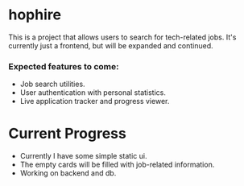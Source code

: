 # hophire

This is a project that allows users to search for tech-related jobs. It's currently just a frontend, but will be expanded and continued.

### Expected features to come:
* Job search utilities.
* User authentication with personal statistics.
* Live application tracker and progress viewer.

# Current Progress

* Currently I have some simple static ui.
* The empty cards will be filled with job-related information.
* Working on backend and db.
